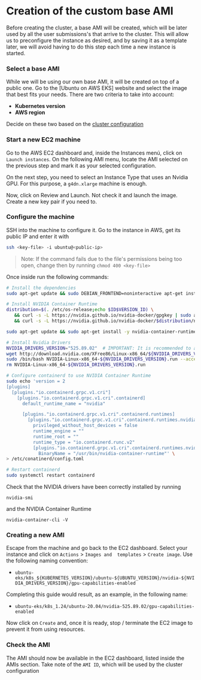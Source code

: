 # Creation of the custom base AMI

Before creating the cluster, a base AMI will be created, which will be later used by all the user submissions's that arrive to the cluster. This will allow us to preconfigure the instance as desired, and by saving it as a template later, we will avoid having to do this step each time a new instance is started.

### Select a base AMI

While we will be using our own base AMI, it will be created on top of a public one. Go to the [Ubuntu on AWS EKS] website and select the image that best fits your needs. There are two criteria to take into account:

- **Kubernetes version**
- **AWS region**

Decide on these two based on the [cluster configuration](TODO_LINK)

### Start a new EC2 machine

Go to the AWS EC2 dashboard and, inside the Instances menú, click on `Launch instances`. On the following AMI menu, 
locate the AMI selected on the previous step and mark it as your selected configuration.

On the next step, you need to select an Instance Type that uses an Nvidia GPU. For this purpose, a `g4dn.xlarge` machine
is enough. 

Now, click on Review and Launch. Not check it and launch the image. Create a new key pair if you need to.

### Configure the machine

SSH into the machine to configure it. Go to the instance in AWS, get its public IP and enter it with

```bash
ssh <key-file> -i ubuntu@<public-ip>
```

> Note: If the command fails due to the file's permissions being too open, change then by running `chmod 400 <key-file>`

Once inside run the following commands:

```bash
# Install the dependencies
sudo apt-get update && sudo DEBIAN_FRONTEND=noninteractive apt-get install -q -y make gcc xserver-xorg mesa-utils libvulkan1 pkg-config && sudo rm -rf /var/lib/apt/lists/*

# Install NVIDIA Container Runtime
distribution=$(. /etc/os-release;echo $ID$VERSION_ID) \
   && curl -s -L https://nvidia.github.io/nvidia-docker/gpgkey | sudo apt-key add - \
   && curl -s -L https://nvidia.github.io/nvidia-docker/$distribution/nvidia-docker.list | sudo tee /etc/apt/sources.list.d/nvidia-docker.list

sudo apt-get update && sudo apt-get install -y nvidia-container-runtime && sudo rm -rf /var/lib/apt/lists/*

# Install Nvidia Drivers
NVIDIA_DRIVERS_VERSION="525.89.02"  # IMPORTANT: It is recommended to always use the most recent one
wget http://download.nvidia.com/XFree86/Linux-x86_64/${NVIDIA_DRIVERS_VERSION}/NVIDIA-Linux-x86_64-${NVIDIA_DRIVERS_VERSION}.run
sudo /bin/bash NVIDIA-Linux-x86_64-${NVIDIA_DRIVERS_VERSION}.run --accept-license --no-questions --ui=none
rm NVIDIA-Linux-x86_64-${NVIDIA_DRIVERS_VERSION}.run

# Configure containerd to use NVIDIA Container Runtime
sudo echo 'version = 2
[plugins]
  [plugins."io.containerd.grpc.v1.cri"]
    [plugins."io.containerd.grpc.v1.cri".containerd]
      default_runtime_name = "nvidia"

      [plugins."io.containerd.grpc.v1.cri".containerd.runtimes]
        [plugins."io.containerd.grpc.v1.cri".containerd.runtimes.nvidia]
          privileged_without_host_devices = false
          runtime_engine = ""
          runtime_root = ""
          runtime_type = "io.containerd.runc.v2"
          [plugins."io.containerd.grpc.v1.cri".containerd.runtimes.nvidia.options]
            BinaryName = "/usr/bin/nvidia-container-runtime"' \
> /etc/conatinerd/config.toml

# Restart containerd
sudo systemctl restart containerd
```

Check that the NVIDIA drivers have been correctly installed by running
```
nvidia-smi
```

and the NVIDIA Container Runtime
```
nvidia-container-cli -V
```

### Creating a new AMI

Escape from the machine and go back to the EC2 dashboard. Select your instance and click on `Actions` > `Images and 
templates` > `Create image`. Use the following naming convention:

* `ubuntu-eks/k8s_${KUBERNETES_VERSION}/ubuntu-${UBUNTU_VERSION}/nvidia-${NVIDIA_DRIVERS_VERSION}/gpu-capabilities-enabled`

Completing this guide would result, as an example, in the following name:

* `ubuntu-eks/k8s_1.24/ubuntu-20.04/nvidia-525.89.02/gpu-capabilities-enabled`

Now click on `Create` and, once it is ready, stop / terminate the EC2 image to prevent it from using resources.

### Check the AMI

The AMI should now be available in the EC2 dashboard, listed inside the AMIs section. Take note of the `AMI ID`, which will be used by the cluster configuration